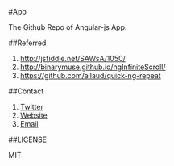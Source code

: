#App

The Github Repo of Angular-js App.

##Referred

1. http://jsfiddle.net/SAWsA/1050/
1. http://binarymuse.github.io/ngInfiniteScroll/
1. https://github.com/allaud/quick-ng-repeat

##Contact

1. [Twitter](http://twitter.com/techiejayk)
1. [Website](http://jaykanakiya.com/)
1. [Email](mailto:kanakiyajay@gmail.com)

##LICENSE

MIT